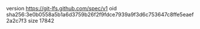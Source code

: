 version https://git-lfs.github.com/spec/v1
oid sha256:3e0b0558a5b1a6d3759b26f2f9fdce7939a9f3d6c753647c8ffe5eaef2a2c7f3
size 17842
